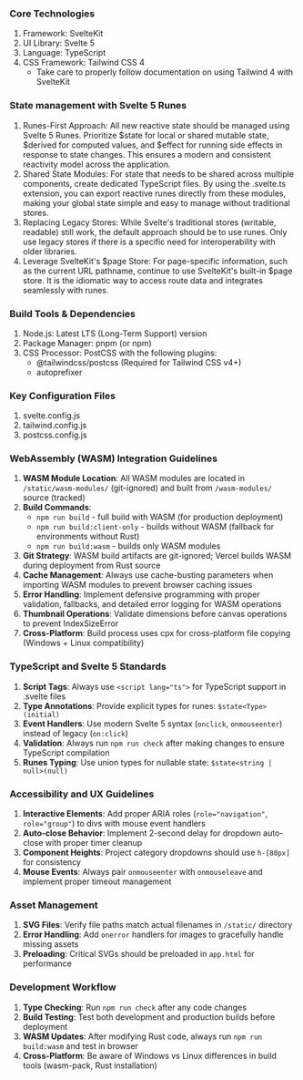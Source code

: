 ### Core Technologies
1. Framework: SvelteKit
2. UI Library: Svelte 5
3. Language: TypeScript
4. CSS Framework: Tailwind CSS 4
    - Take care to properly follow documentation on using Tailwind 4 with SvelteKit

### State management with Svelte 5 Runes
1. Runes-First Approach: All new reactive state should be managed using Svelte 5 Runes. Prioritize $state for local or shared mutable state, $derived for computed values, and $effect for running side effects in response to state changes. This ensures a modern and consistent reactivity model across the application.
2. Shared State Modules: For state that needs to be shared across multiple components, create dedicated TypeScript files. By using the .svelte.ts extension, you can export reactive runes directly from these modules, making your global state simple and easy to manage without traditional stores.
3. Replacing Legacy Stores: While Svelte's traditional stores (writable, readable) still work, the default approach should be to use runes. Only use legacy stores if there is a specific need for interoperability with older libraries.
4. Leverage SvelteKit's $page Store: For page-specific information, such as the current URL pathname, continue to use SvelteKit's built-in $page store. It is the idiomatic way to access route data and integrates seamlessly with runes.

### Build Tools & Dependencies
1. Node.js: Latest LTS (Long-Term Support) version
2. Package Manager: pnpm (or npm)
3. CSS Processor: PostCSS with the following plugins:
    - @tailwindcss/postcss (Required for Tailwind CSS v4+)
    - autoprefixer

### Key Configuration Files
1. svelte.config.js
2. tailwind.config.js
3. postcss.config.js

### WebAssembly (WASM) Integration Guidelines
1. **WASM Module Location**: All WASM modules are located in `/static/wasm-modules/` (git-ignored) and built from `/wasm-modules/` source (tracked)
2. **Build Commands**: 
   - `npm run build` - full build with WASM (for production deployment)
   - `npm run build:client-only` - builds without WASM (fallback for environments without Rust)
   - `npm run build:wasm` - builds only WASM modules
3. **Git Strategy**: WASM build artifacts are git-ignored; Vercel builds WASM during deployment from Rust source
4. **Cache Management**: Always use cache-busting parameters when importing WASM modules to prevent browser caching issues
5. **Error Handling**: Implement defensive programming with proper validation, fallbacks, and detailed error logging for WASM operations
6. **Thumbnail Operations**: Validate dimensions before canvas operations to prevent IndexSizeError
7. **Cross-Platform**: Build process uses cpx for cross-platform file copying (Windows + Linux compatibility)

### TypeScript and Svelte 5 Standards
1. **Script Tags**: Always use `<script lang="ts">` for TypeScript support in .svelte files
2. **Type Annotations**: Provide explicit types for runes: `$state<Type>(initial)` 
3. **Event Handlers**: Use modern Svelte 5 syntax (`onclick`, `onmouseenter`) instead of legacy (`on:click`)
4. **Validation**: Always run `npm run check` after making changes to ensure TypeScript compilation
5. **Runes Typing**: Use union types for nullable state: `$state<string | null>(null)`

### Accessibility and UX Guidelines
1. **Interactive Elements**: Add proper ARIA roles (`role="navigation"`, `role="group"`) to divs with mouse event handlers
2. **Auto-close Behavior**: Implement 2-second delay for dropdown auto-close with proper timer cleanup
3. **Component Heights**: Project category dropdowns should use `h-[80px]` for consistency
4. **Mouse Events**: Always pair `onmouseenter` with `onmouseleave` and implement proper timeout management

### Asset Management
1. **SVG Files**: Verify file paths match actual filenames in `/static/` directory
2. **Error Handling**: Add `onerror` handlers for images to gracefully handle missing assets
3. **Preloading**: Critical SVGs should be preloaded in `app.html` for performance

### Development Workflow
1. **Type Checking**: Run `npm run check` after any code changes
2. **Build Testing**: Test both development and production builds before deployment
3. **WASM Updates**: After modifying Rust code, always run `npm run build:wasm` and test in browser
4. **Cross-Platform**: Be aware of Windows vs Linux differences in build tools (wasm-pack, Rust installation)